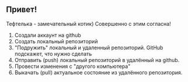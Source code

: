 ## Привет!
Тефтелька - замечательный котик) 
Совершенно с этим согласна!


1. Создали аккаунт на github
2. Создать локальный репозиторий 
3. "Подружить" локальный и удаленный репозиторий. GitHub подскажет, что нужно сделать 
4. Отправить (push) локальный репозиторий в удалённый на github. 
5. Провести изменения с "другого компьютера"
6. Выкачать (pull) актуальное состояние из удалённого репозитория.